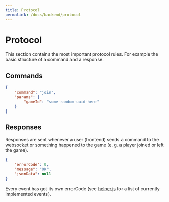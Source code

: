 ```yaml
---
title: Protocol
permalink: /docs/backend/protocol
---
```


# Protocol

This section contains the most important protocol rules. For example the basic structure of a command and a response.

## Commands
```json
{
    "command": "join",
    "params": {
        "gameId": "some-random-uuid-here"
    }
}
```

## Responses
Responses are sent whenever a user (frontend) sends a command to the websocket or something happened to the game (e. g. a player joined or left the game).
```json
{
    "errorCode": 0,
    "message": "OK",
    "jsonData": null
}
```

Every event has got its own errorCode (see [helper.js] for a list of currently implemented events).


[helper.js]: https://github.com/CardJizzerApp/CardJizzerBackend/blob/master/src/helper.js
